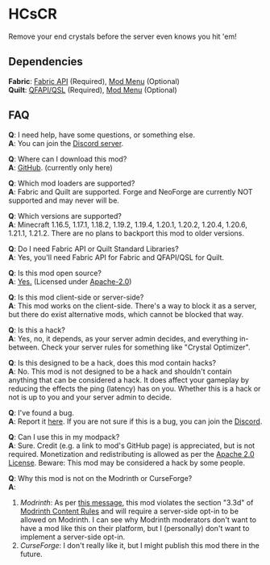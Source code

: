 # HCsCR

Remove your end crystals before the server even knows you hit 'em!

## Dependencies

**Fabric**: [Fabric API](https://modrinth.com/mod/fabric-api) (Required),
[Mod Menu](https://modrinth.com/mod/modmenu) (Optional)  
**Quilt**: [QFAPI/QSL](https://modrinth.com/mod/qsl) (Required),
[Mod Menu](https://modrinth.com/mod/modmenu) (Optional)

## FAQ

**Q**: I need help, have some questions, or something else.  
**A**: You can join the [Discord server](https://discord.gg/Q6saSVSuYQ).

**Q**: Where can I download this mod?  
**A**: [GitHub](https://github.com/VidTu/HCsCR). (currently only here)

**Q**: Which mod loaders are supported?  
**A**: Fabric and Quilt are supported. Forge and NeoForge are currently NOT supported and may never will be.

**Q**: Which versions are supported?  
**A**: Minecraft 1.16.5, 1.17.1, 1.18.2, 1.19.2, 1.19.4, 1.20.1, 1.20.2, 1.20.4, 1.20.6, 1.21.1, 1.21.2.
There are no plans to backport this mod to older versions.

**Q**: Do I need Fabric API or Quilt Standard Libraries?  
**A**: Yes, you'll need Fabric API for Fabric and QFAPI/QSL for Quilt.

**Q**: Is this mod open source?  
**A**: [Yes.](https://github.com/VidTu/HCsCR) (Licensed
under [Apache-2.0](https://github.com/VidTu/HCsCR/blob/main/LICENSE))

**Q**: Is this mod client-side or server-side?  
**A**: This mod works on the client-side. There's a way to block it as a server,
but there do exist alternative mods, which cannot be blocked that way.

**Q**: Is this a hack?  
**A**: Yes, no, it depends, as your server admin decides, and everything in-between.
Check your server rules for something like "Crystal Optimizer".

**Q**: Is this designed to be a hack, does this mod contain hacks?  
**A**: No. This mod is not designed to be a hack and shouldn't contain anything that can be considered a hack.
It does affect your gameplay by reducing the effects the ping (latency) has on you.
Whether this is a hack or not is up to you and your server admin to decide.

**Q**: I've found a bug.  
**A**: Report it [here](https://github.com/VidTu/HCsCR/issues). If you are
not sure if this is a bug, you can join the [Discord](https://discord.gg/Q6saSVSuYQ).

**Q**: Can I use this in my modpack?  
**A**: Sure. Credit (e.g. a link to mod's GitHub page) is appreciated, but is not required.
Monetization and redistributing is allowed as per the [Apache 2.0 License](https://github.com/VidTu/HCsCR/blob/main/LICENSE).
Beware: This mod may be considered a hack by some people.

**Q**: Why this mod is not on the Modrinth or CurseForge?  
**A**:

1. *Modrinth*: As per [this message](https://github.com/user-attachments/assets/437df1a1-3331-499c-ac49-6ec114494bd4),
   this mod violates the section "3.3d" of [Modrinth Content Rules](https://modrinth.com/legal/rules) and will require
   a server-side opt-in to be allowed on Modrinth. I can see why Modrinth moderators don't want to have a mod like this
   on their platform, but I (personally) don't want to implement a server-side opt-in.
2. *CurseForge*: I don't really like it, but I might publish this mod there in the future. 
